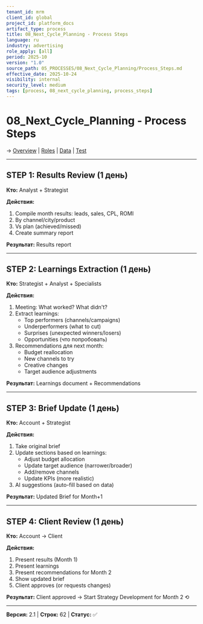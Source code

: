 ```yaml
---
tenant_id: mrm
client_id: global
project_id: platform_docs
artifact_type: process
title: 08_Next_Cycle_Planning - Process Steps
language: ru
industry: advertising
role_apply: [all]
period: 2025-10
version: "1.0"
source_path: 05_PROCESSES/08_Next_Cycle_Planning/Process_Steps.md
effective_date: 2025-10-24
visibility: internal
security_level: medium
tags: [process, 08_next_cycle_planning, process_steps]
---
```


# 08_Next_Cycle_Planning - Process Steps

→ [Overview](./Overview.md) | [Roles](./Roles_Responsibilities.md) | [Data](./Data_IO.md) | [Test](./Test_Scenario.md)

---

## STEP 1: Results Review (1 день)

**Кто:** Analyst + Strategist

**Действия:**
1. Compile month results: leads, sales, CPL, ROMI
2. By channel/city/product
3. Vs plan (achieved/missed)
4. Create summary report

**Результат:** Results report

---

## STEP 2: Learnings Extraction (1 день)

**Кто:** Strategist + Analyst + Specialists

**Действия:**
1. Meeting: What worked? What didn't?
2. Extract learnings:
   - Top performers (channels/campaigns)
   - Underperformers (what to cut)
   - Surprises (unexpected winners/losers)
   - Opportunities (что попробовать)
3. Recommendations для next month:
   - Budget reallocation
   - New channels to try
   - Creative changes
   - Target audience adjustments

**Результат:** Learnings document + Recommendations

---

## STEP 3: Brief Update (1 день)

**Кто:** Account + Strategist

**Действия:**
1. Take original brief
2. Update sections based on learnings:
   - Adjust budget allocation
   - Update target audience (narrower/broader)
   - Add/remove channels
   - Update KPIs (more realistic)
3. AI suggestions (auto-fill based on data)

**Результат:** Updated Brief for Month+1

---

## STEP 4: Client Review (1 день)

**Кто:** Account → Client

**Действия:**
1. Present results (Month 1)
2. Present learnings
3. Present recommendations for Month 2
4. Show updated brief
5. Client approves (or requests changes)

**Результат:** Client approved → Start Strategy Development for Month 2 ⟲

---

**Версия:** 2.1 | **Строк:** 62 | **Статус:** ✅


